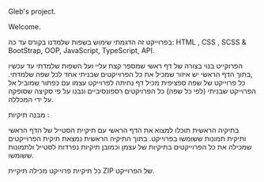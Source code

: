 Gleb's project.


Welcome.

בפרוייקט זה הדגמתי שימוש בשפות שלמדנו בקורס עד כה:
HTML , CSS , SCSS & BootStrap, OOP, JavaScript, TypeScript, API.

הפרוקייט בנוי בצורה של דף ראשי שמספר קצת עליי ועל השפות שלמדתי עד עכשיו ,בתוך הדף הראשי יש איזור שמכיל את כל הפרוייקטים שבניתי אחד לכל שפה שלמדתי. כל פרוייקט של שפה ספציפית מכיל דף נחיתה לפרוייקט עצמו עם כפתור שמוביל אל הפרוייקט שבניתי (לפי כל שפה) כל הפרויקטים  רספונסיביים ונבנו על פי סקיצה שסופקה על ידי המכללה.

מבנה תיקיות :

בתיקיה הראשית תוכלו למצוא את הדף הראשי עם תיקיית הסטייל של הדף הראשי ותיקית תמונות ששומשו בפרוייקט. בתוך התיקיה הראשית נמצאת תיקית הפרוייקטים שמכילה את כל הפרוייקטים בתיקיות של עצמן וכמובן תיקיות נפרדות לסטייל ולתמונות ששומשו.

כל תיקיית פרוייקט מכילה תיקיית ZIP של הפרוייקט.